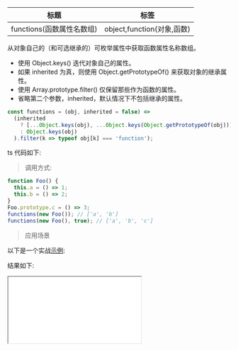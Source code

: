 | 标题                      | 标签                       |
| ------------------------- | -------------------------- |
| functions(函数属性名数组) | object,function(对象,函数) |

从对象自己的（和可选继承的）可枚举属性中获取函数属性名称数组。

- 使用 Object.keys() 迭代对象自己的属性。
- 如果 inherited 为真，则使用 Object.getPrototypeOf() 来获取对象的继承属性。
- 使用 Array.prototype.filter() 仅保留那些作为函数的属性。
- 省略第二个参数，inherited，默认情况下不包括继承的属性。

```js
const functions = (obj, inherited = false) =>
  (inherited
    ? [...Object.keys(obj), ...Object.keys(Object.getPrototypeOf(obj))]
    : Object.keys(obj)
  ).filter(k => typeof obj[k] === 'function');
```

ts 代码如下:

<div class="code-editor" data-url="codes/javascript/ts/functions.ts" data-language="typescript"></div>

> 调用方式:

```js
function Foo() {
  this.a = () => 1;
  this.b = () => 2;
}
Foo.prototype.c = () => 3;
functions(new Foo()); // ['a', 'b']
functions(new Foo(), true); // ['a', 'b', 'c']
```

> 应用场景

以下是一个实战<a href="codes/javascript/html/functions.html" target="_blank" rel="noopener noreferrer">示例</a>:

<div class="code-editor" data-url="codes/javascript/html/functions.html" data-language="html"></div>

结果如下:

<iframe src="codes/javascript/html/functions.html"></iframe>
